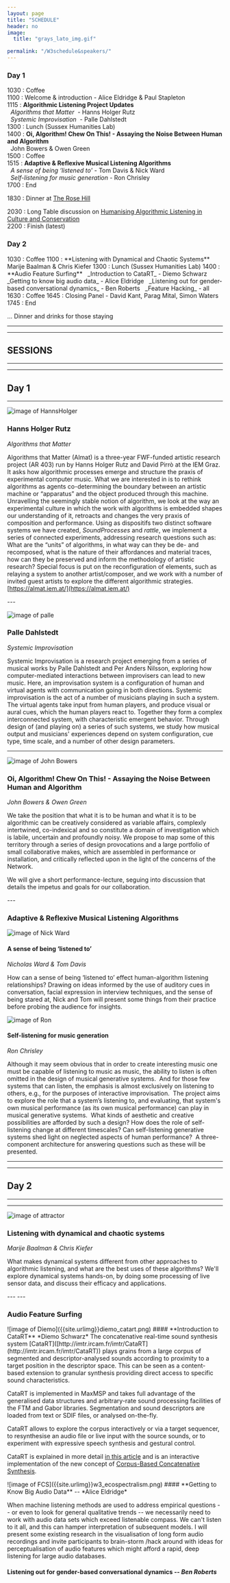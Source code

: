 ```yaml
---
layout: page
title: "SCHEDULE"
header: no
image:
  title: "grays_lato_img.gif"

permalink: "/W3schedule&speakers/"
---
```


### Day 1
<p></p>

1030 : Coffee     
1100 : Welcome & introduction - Alice Eldridge & Paul Stapleton   
1115 : **Algorithmic Listening Project Updates**   
&nbsp;  _Algorithms that Matter_  - Hanns Holger Rutz   
&nbsp; _Systemic Improvisation_  - Palle Dahlstedt   
1300 : Lunch (Sussex Humanities Lab)   
1400 : **Oi, Algorithm! Chew On This! - Assaying the Noise Between Human and Algorithm**   
&nbsp; John Bowers & Owen Green   
1500 : Coffee   
1515 : **Adaptive & Reflexive Musical Listening Algorithms**   
&nbsp; _A sense of being ‘listened to'_  - Tom Davis & Nick Ward   
&nbsp; _Self-listening for music generation_  - Ron Chrisley   
1700 : End   

1830 : Dinner at [The Rose Hill](http://www.therosehill.co.uk/)   

2030 : Long Table discussion on [Humanising Algorithmic Listening in Culture and Conservation](http://brightondigitalfestival.co.uk/events/humanising-algorithmic-listening-culture-conservation)   
2200 : Finish (latest)


### Day 2
<p></p>
1030 : Coffee   
1100 : **Listening with Dynamical and Chaotic Systems**   
&nbsp; Marije Baalman & Chris Kiefer   
1300 : Lunch (Sussex Humanities Lab)  
1400 : **Audio Feature Surfing**   
&nbsp; _Introduction to CataRT_ - Diemo Schwarz   
&nbsp; _Getting to know big audio data_ - Alice Eldridge   
&nbsp; _Listening out for gender-based conversational dynamics_ - Ben Roberts   
&nbsp; _Feature Hacking_ - all   
1630 : Coffee   
1645 : Closing Panel - David Kant, Parag Mital, Simon Waters   
1745 : End   

... Dinner and drinks for those staying  

----
----
## SESSIONS
----
----

## Day 1
---

![image of HannsHolger]({{site.urlimg}}p_rutz.jpg)
### **Hanns Holger Rutz**
*Algorithms that Matter*
<p></p>


Algorithms that Matter (Almat) is a three-year FWF-funded artistic research project (AR 403) run by Hanns Holger Rutz and David Pirrò at the IEM Graz. It asks how algorithmic processes emerge and structure the praxis of experimental computer music. What we are interested in is to rethink algorithms as agents co-determining the boundary between an artistic machine or “apparatus” and the object produced through this machine. Unravelling the seemingly stable notion of algorithm, we look at the way an experimental culture in which the work with algorithms is embedded shapes our understanding of it, retroacts and changes the very praxis of composition and performance. Using as dispositifs two distinct software systems we have created, _SoundProcesses_ and _rattle_, we implement a series of connected experiments, addressing research questions such as: What are the “units” of algorithms, in what way can they be de- and recomposed, what is the nature of their affordances and material traces, how can they be preserved and inform the methodology of artistic research? Special focus is put on the reconfiguration of elements, such as relaying a system to another artist/composer, and we work with a number of invited guest artists to explore the different algorithmic strategies.   
[https://almat.iem.at/](https://almat.iem.at/)


<p></p>
---

![image of palle]({{site.urlimg}}w3_palle.png)
### **Palle Dahlstedt**
*Systemic Improvisation*
<p></p>

Systemic Improvisation is a research project emerging from a series of musical works by Palle Dahlstedt and Per Anders Nilsson, exploring how computer-mediated interactions between improvisers can lead to new music. Here, an improvisation system is a configuration of human and virtual agents with communication going in both directions. Systemic improvisation is the act of a number of musicians playing in such a system. The virtual agents take input from human players, and produce visual or aural cues, which the human players react to. Together they form a complex interconnected system, with characteristic emergent behavior. Through design of (and playing on) a series of such systems, we study how musical output and musicians' experiences depend on system configuration, cue type, time scale, and a number of other design parameters.

<p></p>

---
![image of John Bowers]({{site.urlimg}}p_oi.png)
### **Oi, Algorithm! Chew On This! - Assaying the Noise Between Human and Algorithm**
*John Bowers & Owen Green*
<p></p>
We take the position that what it is to be human and what it is to be algorithmic can be creatively considered as variable affairs, complexly intertwined, co-indexical and so constitute a domain of investigation which is labile, uncertain and profoundly noisy. We propose to map some of this territory through a series of design provocations and a large portfolio of small collaborative makes, which are assembled in performance or installation, and critically reflected upon in the light of the concerns of the Network.

We will give a short performance-lecture, seguing into discussion that details the impetus and goals for our collaboration. 

<p></p>
---

### **Adaptive & Reflexive Musical Listening Algorithms**
<p></p>

![image of Nick Ward]({{site.urlimg}}w3_ward_davis.png)
#### **A sense of being ‘listened to’**   
*Nicholas Ward & Tom Davis*   

<p></p>
How can a sense of being ‘listened to’ effect human-algorithm listening relationships? Drawing on ideas informed by the use of auditory cues in conversation, facial expression in interview techniques, and the sense of being stared at, Nick and Tom will present some things from their practice before probing the audience for insights.
<p></p>

![image of Ron]({{site.urlimg}}p_chrisley.jpg)
#### **Self-listening for music generation**   
*Ron Chrisley*
<p></p>
Although it may seem obvious that in order to create interesting music one must be capable of listening to music as music, the ability to listen is often omitted in the design of musical generative systems.  And for those few systems that can listen, the emphasis is almost exclusively on listening to others, e.g., for the purposes of interactive improvisation.  The project aims to explore the role that a system’s listening to, and evaluating, that system's own musical performance (as its own musical performance) can play in musical generative systems.  What kinds of aesthetic and creative possibilities are afforded by such a design? How does the role of self-listening change at different timescales? Can self-listening generative systems shed light on neglected aspects of human performance?  A three-component architecture for answering questions such as these will be presented.
<p></p>


---
---
## Day 2
---
---



![image of attractor]({{site.urlimg}}attractor.png)
### **Listening with dynamical and chaotic systems**   
*Marije Baalman & Chris Kiefer*   
<p></p>
What makes dynamical systems different from other approaches to algorithmic listening, and what are the best uses of these algorithms?  We'll explore dynamical systems hands-on, by doing some processing of live sensor data, and discuss their efficacy and applications.
<p></p>
---
---

### **Audio Feature Surfing**
<p> </p>
![image of Diemo]({{site.urlimg}}diemo_catart.png)
#### **Introduction to CataRT**
*Diemo Schwarz*
The concatenative real-time sound synthesis system [CataRT]([http://imtr.ircam.fr/imtr/CataRT](http://imtr.ircam.fr/imtr/CataRT)) plays grains from a large corpus of segmented and descriptor-analysed sounds according to proximity to a target position in the descriptor space. This can be seen as a content-based extension to granular synthesis providing direct access to specific sound characteristics.

CataRT is implemented in MaxMSP and takes full advantage of the generalised data structures and arbitrary-rate sound processing facilities of the FTM and Gabor libraries. Segmentation and sound descriptors are loaded from text or SDIF files, or analysed on-the-fly.

CataRT allows to explore the corpus interactively or via a target sequencer, to resynthesise an audio file or live input with the source sounds, or to experiment with expressive speech synthesis and gestural control.

CataRT is explained in more detail [in this article](http://recherche.ircam.fr/equipes/analyse-synthese/schwarz/publications/dafx2006/catart-dafx2006-long.pdf) and is an interactive implementation of the new concept of [Corpus-Based Concatenative Synthesis](http://imtr.ircam.fr/imtr/Corpus_Based_Synthesis).


<p></p>
![image of FCS]({{site.urlimg}}w3_ecospectralism.png)
#### **Getting to Know Big Audio Data** -- *Alice Eldridge*
<p></p>
When machine listening methods are used to address empirical questions -- or even to look for general qualitative trends --  we necessarily need to work with audio data sets which exceed listenable compass. We can't listen to it all, and this can hamper interpretation of subsequent models. I will present some existing research in the visualisation of long form audio recordings and invite participants to brain-storm /hack around with ideas for perceptualisation of audio features which might afford a rapid, deep listening for large audio databases.
<p></p>

#### **Listening out for gender-based conversational dynamics** -- *Ben Roberts*
<p></p>

<p></p>
